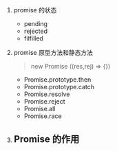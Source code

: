 

1. promise 的状态
    - pending
    - rejected
    - filfilled

2. promise 原型方法和静态方法
    > new Promise ((res,rej) => {})
    - Promise.prototype.then
    - Promise.prototype.catch
    - Promise.resolve
    - Promise.reject
    - Promise.all
    - Promise.race

3. Promise 的作用
    - 